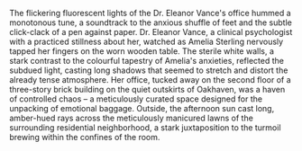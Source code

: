 The flickering fluorescent lights of the Dr. Eleanor Vance's office hummed a monotonous tune, a soundtrack to the anxious shuffle of feet and the subtle click-clack of a pen against paper.  Dr. Eleanor Vance, a clinical psychologist with a practiced stillness about her, watched as Amelia Sterling nervously tapped her fingers on the worn wooden table.  The sterile white walls, a stark contrast to the colourful tapestry of Amelia's anxieties, reflected the subdued light, casting long shadows that seemed to stretch and distort the already tense atmosphere.  Her office, tucked away on the second floor of a three-story brick building on the quiet outskirts of Oakhaven, was a haven of controlled chaos – a meticulously curated space designed for the unpacking of emotional baggage.  Outside, the afternoon sun cast long, amber-hued rays across the meticulously manicured lawns of the surrounding residential neighborhood, a stark juxtaposition to the turmoil brewing within the confines of the room.
